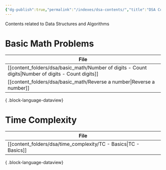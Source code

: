 ```yaml
---
{"dg-publish":true,"permalink":"/indexes/dsa-contents/","title":"DSA Contents","dgEnableSearch":true,"updated":"2025-06-02T15:55:12.619+05:30"}
---
```


Contents related to Data Structures and Algorithms
<br>
# Basic Math Problems

| File                                                                                                   |
| ------------------------------------------------------------------------------------------------------ |
| [[content_folders/dsa/basic_math/Number of digits - Count digits\|Number of digits - Count digits]] |
| [[content_folders/dsa/basic_math/Reverse a number\|Reverse a number]]                               |

{ .block-language-dataview}
# Time Complexity

| File                                                                |
| ------------------------------------------------------------------- |
| [[content_folders/dsa/time_complexity/TC - Basics\|TC - Basics]] |

{ .block-language-dataview}